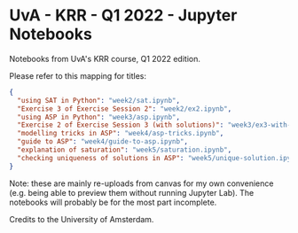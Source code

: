 # UvA - KRR - Q1 2022 - Jupyter Notebooks

Notebooks from UvA's KRR course, Q1 2022 edition.

Please refer to this mapping for titles:

```JSON
{
  "using SAT in Python": "week2/sat.ipynb",
  "Exercise 3 of Exercise Session 2": "week2/ex2.ipynb",
  "using ASP in Python": "week3/asp.ipynb",
  "Exercise 2 of Exercise Session 3 (with solutions)": "week3/ex3-with-solutions.ipynb",
  "modelling tricks in ASP": "week4/asp-tricks.ipynb",
  "guide to ASP": "week4/guide-to-asp.ipynb",
  "explanation of saturation": "week5/saturation.ipynb",
  "checking uniqueness of solutions in ASP": "week5/unique-solution.ipynb"
}
```

Note: these are mainly re-uploads from canvas for my own convenience (e.g. being
able to preview them without running Jupyter Lab). The notebooks will probably
be for the most part incomplete.

Credits to the University of Amsterdam.
